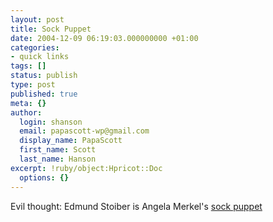 ```yaml
---
layout: post
title: Sock Puppet
date: 2004-12-09 06:19:03.000000000 +01:00
categories:
- quick links
tags: []
status: publish
type: post
published: true
meta: {}
author:
  login: shanson
  email: papascott-wp@gmail.com
  display_name: PapaScott
  first_name: Scott
  last_name: Hanson
excerpt: !ruby/object:Hpricot::Doc
  options: {}
---
```

<p>Evil thought: Edmund Stoiber is Angela Merkel's <a title="Stoibers Auftritt: Dieses Land ist Ärmer und kälter geworden - Politik - SPIEGEL ONLINE" href="http://www.spiegel.de/politik/deutschland/0,1518,331359,00.html">sock puppet</a></p>
